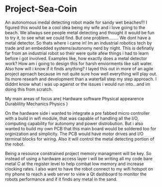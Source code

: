 # Project-Sea-Coin
An autonomous medal detecting  robot made for sandy wet beaches!!!
I figured this would be a cool idea being my wife and i love going to the beach.
We allways see people metal detecting and thought it would be fun to try it, to see what we could find.
But one problem........
We dont have a metal detector.
So thats where i came in!
Im an industrial robotics tech by trade and an embedded systems/autonomy nerd by night.
This is definatly far from an industrial robot so their were quite afew things i had to learn before i got involved.
Examples like, how exactly does a metal detector work? How am i going to design this for harsh enviorments like salt water. Also how will i know if it finds anything?
I layed this out in more of an agile project aproach because im not quite sure how well everything will play out.
Its more researh and development than a waterfall step my step approach.
I diddnt know what i was up against or the issues i would run into...and im doing this from scratch.

My main areas of focus are{
  Hardware
  software
  Physical appearence
  Durablility
  Mechanics
  Physics
}

On the hardware side i wanted to integrate a pre fabbed micro controller with a build in wifi module,
that was capable of handling all the I/O, computing capability for autonomy and power distrobution.
But i also wanted to build my own PCB that this main board would be soldered too for orginization and simplicity.
The PCB would have motor drives and I/O terminal blocks for wiring. Also it will control the metal detecting portion of the robot.

Being a resource constrained project memory managment will be key. So instead of using a hardware access layer i will be writing all my code bare metal C at the register level to help combat low memory and increase clocking rates. I also want to have the robot connect to my wifi hotspot on my phone to reach a web server to view a Qt dashboard to monitor the robots performance and if it finds any metal in the sand.
  
